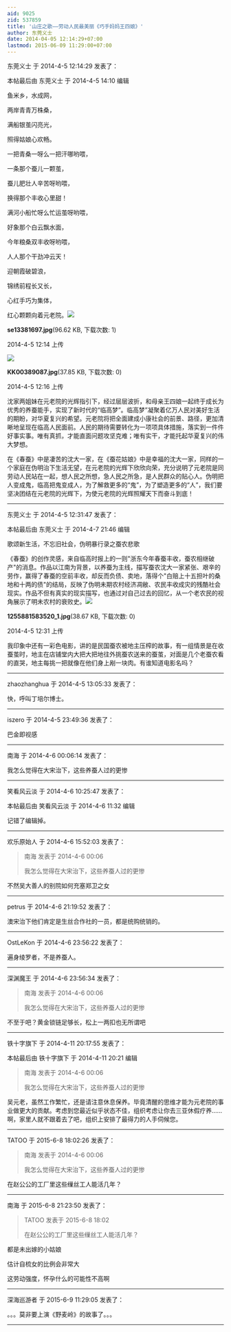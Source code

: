 ```yaml
---
aid: 9025
zid: 537859
title: '山庄之歌——劳动人民最美丽《巧手妈妈王四娘》'
author: 东莞义士
date: 2014-04-05 12:14:29+07:00
lastmod: 2015-06-09 11:29:00+07:00
---
```


东莞义士 于 2014-4-5 12:14:29 发表了：

本帖最后由 东莞义士 于 2014-4-5 14:10 编辑 

鱼米乡，水成网，

两岸青青万株桑，

满船银茧闪亮光，

照得姑娘心欢畅。

一把青桑一呀么一把汗哪哟喂，

一条那个蚕儿一颗茧，

蚕儿肥壮人辛苦呀哟喂，

换得那个丰收心里甜！

满河小船忙呀么忙运茧呀哟喂，

好象那个白云飘水面，

今年粮桑双丰收呀哟喂，

人人那个干劲冲云天！

迎朝霞破碧浪，

锦绣前程长又长，

心红手巧为集体，

红心颗颗向着元老院。![](https://cdn.jsdelivr.net/gh/lzjluzijie/beichao@main/img/121414jzvd0ttvjvt33zmv.jpg)



**se13381697.jpg**(96.62 KB, 下载次数: 1)



2014-4-5 12:14 上传



![](https://cdn.jsdelivr.net/gh/lzjluzijie/beichao@main/img/121614jnz33gbajnjpze8i.jpg)



**KK00389087.jpg**(37.85 KB, 下载次数: 0)



2014-4-5 12:16 上传



沈家两姐妹在元老院的光辉指引下，经过层层波折，和母亲王四娘一起终于成长为优秀的养蚕能手，实现了新时代的“临高梦”。临高梦”凝聚着亿万人民对美好生活的期盼，对华夏复兴的希望。元老院将把全面建成小康社会的前景、路径，更加清晰地呈现在临高人民面前。人民的期待需要转化为一项项具体措施，落实到一件件好事实事。唯有真抓，才能直面问题攻坚克难；唯有实干，才能托起华夏复兴的伟大梦想。

在《春蚕》中是凄苦的沈大一家，在《蚕花姑娘》中是幸福的沈大一家，同样的一个家庭在伪明治下生活无望，在元老院的光辉下欣欣向荣，充分说明了元老院是同劳动人民站在一起，想人民之所想，急人民之所急，是人民群众的贴心人。伪明把人变成鬼，临高把鬼变成人，为了解救更多的“鬼”，为了塑造更多的“人”，我们要坚决团结在元老院的光辉下，为使元老院的光辉照耀天下而奋斗到底！

---------

东莞义士 于 2014-4-5 12:31:47 发表了：

本帖最后由 东莞义士 于 2014-4-7 21:46 编辑 

歌颂新生活，不忘旧社会，伪明暴行录之蚕农悲歌

《春蚕》的创作灵感，来自临高时报上的一则"浙东今年春蚕丰收，蚕农相继破产"的消息。作品以江南为背景，以养蚕为主线，描写蚕农沈大一家紧张、艰辛的劳作，赢得了春蚕的空前丰收，却反而负债、卖地，落得个"白赔上十五担叶的桑地和十两的债"的结局，反映了伪明未期农村经济凋敝、农民丰收成灾的残酷社会现实。作品不但有真实的现实描写，也通过对自己过去的回忆，从一个老农民的视角展示了明未农村的衰败史。![](https://cdn.jsdelivr.net/gh/lzjluzijie/beichao@main/img/123143lb66nzp03n9qee2m.jpg)



**1255881583520\_1.jpg**(38.67 KB, 下载次数: 0)



2014-4-5 12:31 上传



我印象中还有一彩色电影，讲的是民国蚕农被地主压榨的故事，有一组情景是在收蚕茧时，地主在店铺堂内大把大把地往外挑蚕农送来的蚕茧，对面是几个老蚕农看的直哭，地主每挑一把就像在他们身上剐一块肉。有谁知道电影名吗？

---------

zhaozhanghua 于 2014-4-5 13:05:33 发表了：

快，呼叫丁培尔博士。

---------

iszero 于 2014-4-5 23:49:36 发表了：

巴金即视感

---------

南海 于 2014-4-6 00:06:14 发表了：

我怎么觉得在大宋治下，这些养蚕人过的更惨

---------

笑看风云淡 于 2014-4-6 10:25:47 发表了：

本帖最后由 笑看风云淡 于 2014-4-6 11:32 编辑 

记错了编辑掉。

---------

欢乐原始人 于 2014-4-6 15:52:03 发表了：

> 南海 发表于 2014-4-6 00:06
> 
> 我怎么觉得在大宋治下，这些养蚕人过的更惨



不然吴大善人的别院如何充塞郑卫之女

---------

petrus 于 2014-4-6 21:19:52 发表了：

澳宋治下他们肯定是生丝合作社的一员，都是统购统销的。

---------

OstLeKon 于 2014-4-6 23:56:22 发表了：

遍身绫罗者，不是养蚕人。

---------

深渊魔王 于 2014-4-6 23:56:34 发表了：

> 南海 发表于 2014-4-6 00:06
> 
> 我怎么觉得在大宋治下，这些养蚕人过的更惨



不至于吧？黄金锁链足够长，松上一两扣也无所谓吧

---------

铁十字旗下 于 2014-4-11 20:17:55 发表了：

本帖最后由 铁十字旗下 于 2014-4-11 20:21 编辑 


> 
> 南海 发表于 2014-4-6 00:06
> 
> 我怎么觉得在大宋治下，这些养蚕人过的更惨



吴元老，虽然工作繁忙，还是请注意休息保养。毕竟清醒的思维才能为元老院的事业做更大的贡献。考虑到您最近似乎状态不佳，组织考虑让你去三亚休假疗养……啊，家里人就不跟着去了吧，组织上安排了最得力的人手伺候您。

---------

TATOO 于 2015-6-8 18:02:26 发表了：

> 南海 发表于 2014-4-6 00:06
> 
> 我怎么觉得在大宋治下，这些养蚕人过的更惨



在赵公公的工厂里这些缫丝工人能活几年？

---------

南海 于 2015-6-8 21:23:50 发表了：

> TATOO 发表于 2015-6-8 18:02
> 
> 在赵公公的工厂里这些缫丝工人能活几年？



都是未出嫁的小姑娘

估计自梳女的比例会非常大

这劳动强度，怀孕什么的可能性不高啊

---------

深海巡游者 于 2015-6-9 11:29:05 发表了：

。。。莫非要上演《野麦岭》的故事了。。。

---------

